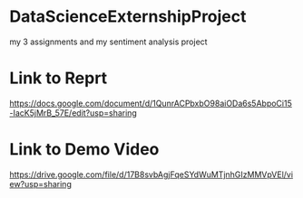 # DataScienceExternshipProject


my 3 assignments and my sentiment analysis project




# Link to Reprt
https://docs.google.com/document/d/1QunrACPbxbO98aiODa6s5AbpoCi15-IacK5jMrB_57E/edit?usp=sharing


# Link to Demo Video
https://drive.google.com/file/d/17B8svbAgjFqeSYdWuMTjnhGIzMMVpVEl/view?usp=sharing
